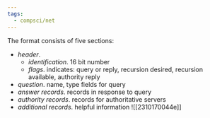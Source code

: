 ```yaml
---
tags:
  - compsci/net
---
```

The format consists of five sections:
- *header*.
	- *identification*. 16 bit number
	- *flags*. indicates: query or reply, recursion desired, recursion available, authority reply
- *question*. name, type fields for query
- *answer records*. records in response to query
- *authority records*. records for authoritative servers
- *additional records*. helpful information
![[2310170044e]]